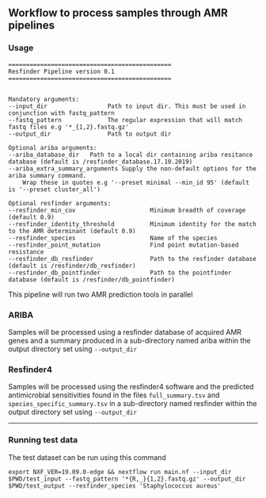 ## Workflow to process samples through AMR pipelines
### Usage
```
==============================================
Resfinder Pipeline version 0.1
==============================================


Mandatory arguments:
--input_dir                 Path to input dir. This must be used in conjunction with fastq_pattern
--fastq_pattern             The regular expression that will match fastq files e.g '*_{1,2}.fastq.gz'
--output_dir                Path to output dir

Optional ariba arguments:
--ariba_database_dir   Path to a local dir containing ariba resitance database (default is /resfinder_database.17.10.2019)
--ariba_extra_summary_arguments Supply the non-default options for the ariba summary command.
    Wrap these in quotes e.g '--preset minimal --min_id 95' (default is '--preset cluster_all')

Optional resfinder arguments:
--resfinder_min_cov                     Minimum breadth of coverage (default 0.9)
--resfinder_identity_threshold          Minimum identity for the match to the AMR determinant (default 0.9)
--resfinder_species                     Name of the species
--resfinder_point_mutation              Find point mutation-based resistance
--resfinder_db_resfinder                Path to the resfinder database (default is /resfinder/db_resfinder)
--resfinder_db_pointfinder              Path to the pointfinder database (default is /resfinder/db_pointfinder)
```

This pipeline will run two AMR prediction tools in parallel
### ARIBA
Samples will be processed using a resfinder database of acquired AMR genes and a summary produced in a sub-directory named ariba within the output directory set using `--output_dir`

### Resfinder4
Samples will be processed using the resfinder4 software and the predicted antimicrobial sensitivities found in the files `full_summary.tsv` and `species_specific_summary.tsv` in a sub-directory named resfinder within the output directory set using `--output_dir`

---

### Running test data
The test dataset can be run using this command
```
export NXF_VER=19.09.0-edge && nextflow run main.nf --input_dir $PWD/test_input --fastq_pattern '*{R,_}{1,2}.fastq.gz' --output_dir $PWD/test_output --resfinder_species 'Staphylococcus aureus'
```
